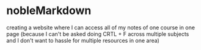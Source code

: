 # nobleMarkdown
creating a website where I can access all of my notes of one course in one page (because I can't be asked doing CRTL + F across multiple subjects and I don't want to hassle for multiple resources in one area)
